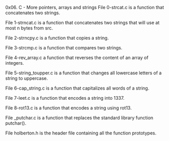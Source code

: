 0x06. C - More pointers, arrays and strings File 0-strcat.c is a function that concatenates two strings.



File 1-strncat.c is a function that concatenates two strings that will use at most n bytes from src.



File 2-strncpy.c is a function that copies a string.



File 3-strcmp.c is a function that compares two strings.



File 4-rev_array.c a function that reverses the content of an array of integers.



File 5-string_toupper.c is a function that changes all lowercase letters of a string to uppercase.



File 6-cap_string.c is a function that capitalizes all words of a string.



File 7-leet.c is a function that encodes a string into 1337.



File 8-rot13.c is a function that encodes a string using rot13.



File _putchar.c is a function that replaces the standard library function putchar().



File holberton.h is the header file containing all the function prototypes.
